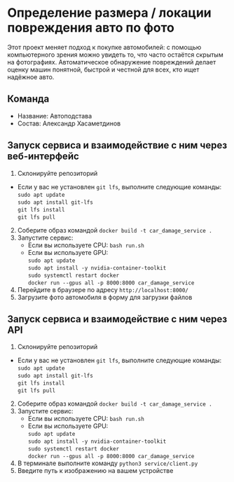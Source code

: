 # Определение размера / локации повреждения авто по фото
Этот проект меняет подход к покупке автомобилей: с помощью компьютерного зрения можно увидеть то, что часто остаётся скрытым на фотографиях. Автоматическое обнаружение повреждений делает оценку машин понятной, быстрой и честной для всех, кто ищет надёжное авто.
## Команда
 - Название: Автоподстава
 - Состав: Александр Хасаметдинов
## Запуск сервиса и взаимодействие с ним через веб-интерфейс
 1. Склонируйте репозиторий
 - Если у вас не установлен `git lfs`, выполните следующие команды:  
 `sudo apt update`  
 `sudo apt install git-lfs`  
 `git lfs install`  
 `git lfs pull`  
 2. Соберите образ командой `docker build -t car_damage_service .`
 3. Запустите сервис:
     - Если вы используете CPU: `bash run.sh`
     - Если вы используете GPU:  
    `sudo apt update`  
    `sudo apt install -y nvidia-container-toolkit`  
    `sudo systemctl restart docker`  
    `docker run --gpus all -p 8000:8000 car_damage_service`  
 4. Перейдите в браузере по адресу `http://localhost:8000/`
 5. Загрузите фото автомобиля в форму для загрузки файлов
## Запуск сервиса и взаимодействие с ним через API
 1. Склонируйте репозиторий
 - Если у вас не установлен `git lfs`, выполните следующие команды:  
 `sudo apt update`  
 `sudo apt install git-lfs`  
 `git lfs install`  
 `git lfs pull`  
 2. Соберите образ командой `docker build -t car_damage_service .`
 3. Запустите сервис:
     - Если вы используете CPU: `bash run.sh`
     - Если вы используете GPU:  
    `sudo apt update`  
    `sudo apt install -y nvidia-container-toolkit`  
    `sudo systemctl restart docker`  
    `docker run --gpus all -p 8000:8000 car_damage_service`  
 4. В терминале выполните команду `python3 service/client.py`
 5. Введите путь к изображению на вашем устройстве